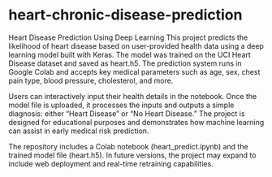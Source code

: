 # heart-chronic-disease-prediction
Heart Disease Prediction Using Deep Learning
This project predicts the likelihood of heart disease based on user-provided health data using a deep learning model built with Keras. The model was trained on the UCI Heart Disease dataset and saved as heart.h5. The prediction system runs in Google Colab and accepts key medical parameters such as age, sex, chest pain type, blood pressure, cholesterol, and more.

Users can interactively input their health details in the notebook. Once the model file is uploaded, it processes the inputs and outputs a simple diagnosis: either “Heart Disease” or “No Heart Disease.” The project is designed for educational purposes and demonstrates how machine learning can assist in early medical risk prediction.

The repository includes a Colab notebook (heart_predict.ipynb) and the trained model file (heart.h5). In future versions, the project may expand to include web deployment and real-time retraining capabilities.
